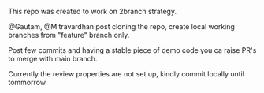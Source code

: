 This repo was created to work on 2branch strategy.

@Gautam, @Mitravardhan post cloning the repo, create local working branches from "feature" branch only.

Post few commits and having a stable piece of demo code you ca raise PR's to merge with main branch.

Currently the review properties are not set up, kindly commit locally until tommorrow.

